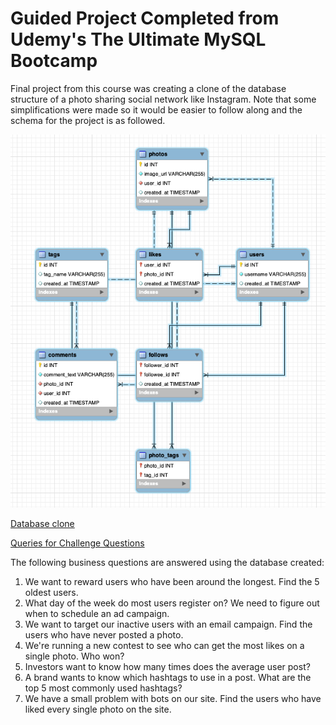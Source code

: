 # Guided Project Completed from Udemy's The Ultimate MySQL Bootcamp
Final project from this course was creating a clone of the database structure of a photo sharing social network like Instagram.
Note that some simplifications were made so it would be easier to follow along and the schema for the project is as followed.

![This is an image](https://github.com/rcintrovert/Guided-Practice-Projects/blob/d168b9da619b065fcf02bb0ae0246df30563d000/MySQL%20Bootcamp%20Udemy/ig_clone_schema.png)

[Database clone](https://github.com/rcintrovert/Guided-Practice-Projects/blob/d8717a55d587be52099aacb98543b4f1196273dc/MySQL%20Bootcamp%20Udemy/ig_clone_data.sql)

[Queries for Challenge Questions](https://github.com/rcintrovert/Guided-Practice-Projects/blob/d8717a55d587be52099aacb98543b4f1196273dc/MySQL%20Bootcamp%20Udemy/instagram_challenge.sql)

The following business questions are answered using the database created:
1. We want to reward users who have been around the longest. Find the 5 oldest users.
2. What day of the week do most users register on? We need to figure out when to schedule an ad campaign.
3. We want to target our inactive users with an email campaign. Find the users who have never posted a photo.
4. We're running a new contest to see who can get the most likes on a single photo. Who won?
5. Investors want to know how many times does the average user post?
6. A brand wants to know which hashtags to use in a post. What are the top 5 most commonly used hashtags?
7. We have a small problem with bots on our site. Find the users who have liked every single photo on the site.
